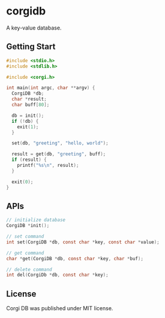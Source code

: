 # corgidb

A key-value database.

## Getting Start

```c
#include <stdio.h>
#include <stdlib.h>

#include <corgi.h>

int main(int argc, char **argv) {
  CorgiDB *db;
  char *result;
  char buff[80];

  db = init();
  if (!db) {
    exit(1);
  }

  set(db, "greeting", "hello, world");

  result = get(db, "greeting", buff);
  if (result) {
    printf("%s\n", result);
  }

  exit(0);
}
```

## APIs

```c
// initialize database
CorgiDB *init();

// set command
int set(CorgiDB *db, const char *key, const char *value);

// get command
char *get(CorgiDB *db, const char *key, char *buf);

// delete command
int del(CorgiDb *db, const char *key);
```

## License

Corgi DB was published under MIT license.
